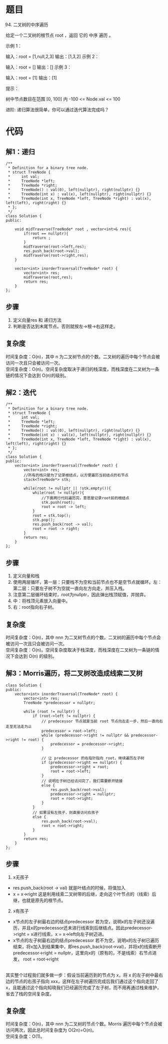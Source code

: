# 题目
94. 二叉树的中序遍历

给定一个二叉树的根节点 root ，返回 它的 中序 遍历 。

示例 1：

输入：root = [1,null,2,3]
输出：[1,3,2]
示例 2：

输入：root = []
输出：[]
示例 3：

输入：root = [1]
输出：[1]
 

提示：

树中节点数目在范围 [0, 100] 内
-100 <= Node.val <= 100
 

进阶: 递归算法很简单，你可以通过迭代算法完成吗？

# 代码
## 解1：递归
```
/**
 * Definition for a binary tree node.
 * struct TreeNode {
 *     int val;
 *     TreeNode *left;
 *     TreeNode *right;
 *     TreeNode() : val(0), left(nullptr), right(nullptr) {}
 *     TreeNode(int x) : val(x), left(nullptr), right(nullptr) {}
 *     TreeNode(int x, TreeNode *left, TreeNode *right) : val(x), left(left), right(right) {}
 * };
 */
class Solution {
public:

    void midTraverse(TreeNode* root , vector<int>& res){
        if(root == nullptr){
            return ;
        }
        midTraverse(root->left,res);
        res.push_back(root->val);
        midTraverse(root->right,res);
    }

    vector<int> inorderTraversal(TreeNode* root) {
        vector<int> res;
        midTraverse(root,res);
        return res;
    }
};
```
## 步骤
1. 定义向量res 和 递归方法
2. 判断是否达到末尾节点。否则就按左->根->右这样走。
## 复杂度
时间复杂度：O(n)，其中 n 为二叉树节点的个数。二叉树的遍历中每个节点会被访问一次且只会被访问一次。
</br>
空间复杂度：O(n)。空间复杂度取决于递归的栈深度，而栈深度在二叉树为一条链的情况下会达到 O(n)的级别。



## 解2：迭代
```
/**
 * Definition for a binary tree node.
 * struct TreeNode {
 *     int val;
 *     TreeNode *left;
 *     TreeNode *right;
 *     TreeNode() : val(0), left(nullptr), right(nullptr) {}
 *     TreeNode(int x) : val(x), left(nullptr), right(nullptr) {}
 *     TreeNode(int x, TreeNode *left, TreeNode *right) : val(x), left(left), right(right) {}
 * };
 */
class Solution {
public:
    vector<int> inorderTraversal(TreeNode* root) {
        vector<int> res;
        //所有的栈只是为了记录根结点，以方便遍历当前结点的右节点
        stack<TreeNode*> stk;

        while(root != nullptr || !stk.empty()){
            while(root != nullptr){
                //下面两行代码遍历完，意思是记录root前的根结点
                stk.push(root);
                root = root -> left;
            }
            root = stk.top();
            stk.pop();
            res.push_back(root -> val);
            root = root -> right;
        }
        return res;
    }
};
```
## 步骤
1. 定义向量和栈
2. 使用两层循环，第一层：只要栈不为空和当前节点也不是空节点就循环。左：第二层：只要左子树不为空就一直向左方向走，并压入栈。
3. 注意第二层循环结束时，root为nullptr，因此弹出栈顶赋值，并抛弃。
4. 中：将栈顶元素放入向量中。
5. 右：root指向右子树。

## 复杂度
时间复杂度：O(n)，其中 nnn 为二叉树节点的个数。二叉树的遍历中每个节点会被访问一次且只会被访问一次。
<br>
空间复杂度：O(n)。空间复杂度取决于栈深度，而栈深度在二叉树为一条链的情况下会达到 O(n) 的级别。


## 解3：Morris遍历，将二叉树改造成线索二叉树
```
class Solution {
public:
    vector<int> inorderTraversal(TreeNode* root) {
        vector<int> res;
        TreeNode *predecessor = nullptr;

        while (root != nullptr) {
            if (root->left != nullptr) {
                // predecessor 节点就是当前 root 节点向左走一步，然后一直向右走至无法走为止
                predecessor = root->left;
                while (predecessor->right != nullptr && predecessor->right != root) {
                    predecessor = predecessor->right;
                }
                
                // 让 predecessor 的右指针指向 root，继续遍历左子树
                if (predecessor->right == nullptr) {
                    predecessor->right = root;
                    root = root->left;
                }
                // 说明左子树已经访问完了，我们需要断开链接
                else {
                    res.push_back(root->val);
                    predecessor->right = nullptr;
                    root = root->right;
                }
            }
            // 如果没有左孩子，则直接访问右孩子
            else {
                res.push_back(root->val);
                root = root->right;
            }
        }
        return res;
    }
};
```
## 步骤
1. x无孩子</br>
- res.push_back(root -> val) 就是叶结点的时候，将值加入
- x = x->right 这是利用线索二叉树带的后继，走向这个叶节点的（线索）后继，也就是原先的根节点。
2. x有孩子</br>
- x节点的左子树最右边的结点predecessor 若为空，说明x的左子树还没遍历，并且x的predecessor还未进行线索到后继结点。因此predecessor->right = x进行线索，x = x->left向左子树迈进。
- x节点的左子树最右边的结点predecessor 若不为空，说明x的左子树已遍历结束，将x加入到结果集中，即res.push_back(root->val)，并将x的线索断开predecessor->right = nullptr，这里向x的（原有的，不是线索）右节点进发，  root = root->right

</br>
其实整个过程我们就多做一步：假设当前遍历到的节点为 x，将 x 的左子树中最右边的节点的右孩子指向 xxx，这样在左子树遍历完成后我们通过这个指向走回了 x，且能通过这个指向知晓我们已经遍历完成了左子树，而不用再通过栈来维护，省去了栈的空间复杂度。



## 复杂度
时间复杂度：O(n)，其中 nnn 为二叉树的节点个数。Morris 遍历中每个节点会被访问两次，因此总时间复杂度为 O(2n)=O(n)。
<br>
空间复杂度：O(1)。




   
